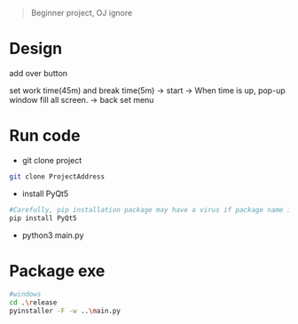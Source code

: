 > Beginner project, OJ ignore

# Design

add over button 

set work time(45m) and break time(5m) 
-> 
start 
-> 
When time is up, pop-up window fill all screen.
->
back set menu

# Run code

* git clone project
```sh
git clone ProjectAddress
```
* install PyQt5
```sh
#Carefully, pip installation package may have a virus if package name is error.
pip install PyQt5
```
* python3 main.py

# Package exe
```sh
#windows
cd .\release
pyinstaller -F -w ..\main.py
```